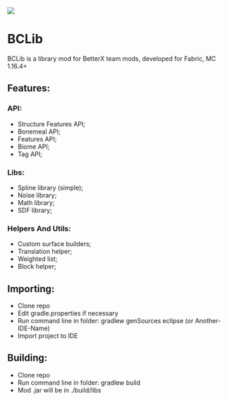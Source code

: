[![](https://jitpack.io/v/paulevsGitch/BCLib.svg)](https://jitpack.io/#paulevsGitch/BCLib)
# BCLib
BCLib is a library mod for BetterX team mods, developed for Fabric, MC 1.16.4+

## Features:
### API:
* Structure Features API;
* Bonemeal API;
* Features API;
* Biome API;
* Tag API;

### Libs:
* Spline library (simple);
* Noise library;
* Math library;
* SDF library;

### Helpers And Utils:
* Custom surface builders;
* Translation helper;
* Weighted list;
* Block helper;

## Importing:
* Clone repo
* Edit gradle.properties if necessary
* Run command line in folder: gradlew genSources eclipse (or Another-IDE-Name)
* Import project to IDE

## Building:
* Clone repo
* Run command line in folder: gradlew build
* Mod .jar will be in ./build/libs
